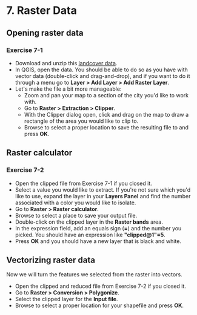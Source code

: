 # 7. Raster Data

## Opening raster data

### Exercise 7-1

 * Download and unzip this [landcover data](https://data.cityofnewyork.us/Environment/Landcover-Raster-Data-2010-/9auy-76zt).
 * In QGIS, open the data. You should be able to do so as you have with vector data (double-click and drag-and-drop), and if you want to do it through a menu go to **Layer > Add Layer > Add Raster Layer**.
 * Let's make the file a bit more manageable:
   * Zoom and pan your map to a section of the city you'd like to work with.
   * Go to **Raster > Extraction > Clipper**.
   * With the Clipper dialog open, click and drag on the map to draw a rectangle of the area you would like to clip to.
   * Browse to select a proper location to save the resulting file to and press **OK**.

## Raster calculator

### Exercise 7-2

 * Open the clipped file from Exercise 7-1 if you closed it.
 * Select a value you would like to extract. If you're not sure which you'd like to use, expand the layer in your **Layers Panel** and find the number associated with a color you would like to isolate.
 * Go to **Raster > Raster calculator**.
 * Browse to select a place to save your output file.
 * Double-click on the clipped layer in the **Raster bands** area.
 * In the expression field, add an equals sign (**=**) and the number you picked. You should have an expression like **"clipped@1"=5**.
 * Press **OK** and you should have a new layer that is black and white.

## Vectorizing raster data

Now we will turn the features we selected from the raster into vectors.

 * Open the clipped and reduced file from Exercise 7-2 if you closed it.
 * Go to **Raster > Conversion > Polygonize**.
 * Select the clipped layer for the **Input file**.
 * Browse to select a proper location for your shapefile and press **OK**.

<div style="page-break-after: always;"></div>

